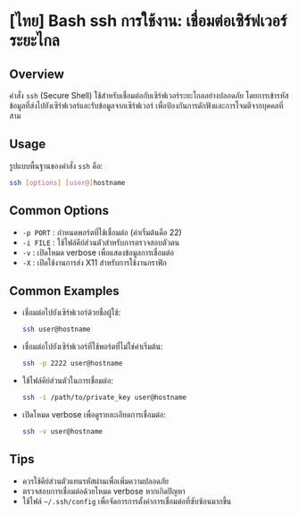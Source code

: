 # [ไทย] Bash ssh การใช้งาน: เชื่อมต่อเซิร์ฟเวอร์ระยะไกล

## Overview
คำสั่ง `ssh` (Secure Shell) ใช้สำหรับเชื่อมต่อกับเซิร์ฟเวอร์ระยะไกลอย่างปลอดภัย โดยการเข้ารหัสข้อมูลที่ส่งไปยังเซิร์ฟเวอร์และรับข้อมูลจากเซิร์ฟเวอร์ เพื่อป้องกันการดักฟังและการโจมตีจากบุคคลที่สาม

## Usage
รูปแบบพื้นฐานของคำสั่ง `ssh` คือ:

```bash
ssh [options] [user@]hostname
```

## Common Options
- `-p PORT` : กำหนดพอร์ตที่ใช้เชื่อมต่อ (ค่าเริ่มต้นคือ 22)
- `-i FILE` : ใช้ไฟล์คีย์ส่วนตัวสำหรับการตรวจสอบตัวตน
- `-v` : เปิดโหมด verbose เพื่อแสดงข้อมูลการเชื่อมต่อ
- `-X` : เปิดใช้งานการส่ง X11 สำหรับการใช้งานกราฟิก

## Common Examples
- เชื่อมต่อไปยังเซิร์ฟเวอร์ด้วยชื่อผู้ใช้:
  ```bash
  ssh user@hostname
  ```

- เชื่อมต่อไปยังเซิร์ฟเวอร์ที่ใช้พอร์ตที่ไม่ใช่ค่าเริ่มต้น:
  ```bash
  ssh -p 2222 user@hostname
  ```

- ใช้ไฟล์คีย์ส่วนตัวในการเชื่อมต่อ:
  ```bash
  ssh -i /path/to/private_key user@hostname
  ```

- เปิดโหมด verbose เพื่อดูรายละเอียดการเชื่อมต่อ:
  ```bash
  ssh -v user@hostname
  ```

## Tips
- ควรใช้คีย์ส่วนตัวแทนรหัสผ่านเพื่อเพิ่มความปลอดภัย
- ตรวจสอบการเชื่อมต่อด้วยโหมด verbose หากเกิดปัญหา
- ใช้ไฟล์ `~/.ssh/config` เพื่อจัดการการตั้งค่าการเชื่อมต่อที่ซับซ้อนมากขึ้น